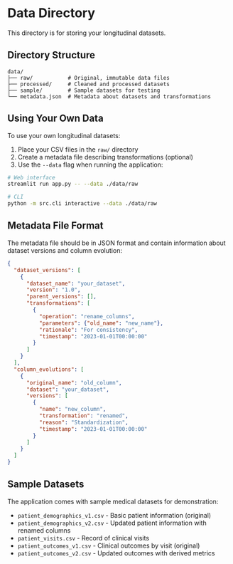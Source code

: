 # Data Directory

This directory is for storing your longitudinal datasets.

## Directory Structure

```
data/
├── raw/           # Original, immutable data files
├── processed/     # Cleaned and processed datasets
├── sample/        # Sample datasets for testing
└── metadata.json  # Metadata about datasets and transformations
```

## Using Your Own Data

To use your own longitudinal datasets:

1. Place your CSV files in the `raw/` directory
2. Create a metadata file describing transformations (optional)
3. Use the `--data` flag when running the application:

```bash
# Web interface
streamlit run app.py -- --data ./data/raw

# CLI
python -m src.cli interactive --data ./data/raw
```

## Metadata File Format

The metadata file should be in JSON format and contain information about dataset versions and column evolution:

```json
{
  "dataset_versions": [
    {
      "dataset_name": "your_dataset",
      "version": "1.0",
      "parent_versions": [],
      "transformations": [
        {
          "operation": "rename_columns",
          "parameters": {"old_name": "new_name"},
          "rationale": "For consistency",
          "timestamp": "2023-01-01T00:00:00"
        }
      ]
    }
  ],
  "column_evolutions": [
    {
      "original_name": "old_column",
      "dataset": "your_dataset",
      "versions": [
        {
          "name": "new_column",
          "transformation": "renamed",
          "reason": "Standardization",
          "timestamp": "2023-01-01T00:00:00"
        }
      ]
    }
  ]
}
```

## Sample Datasets

The application comes with sample medical datasets for demonstration:

- `patient_demographics_v1.csv` - Basic patient information (original)
- `patient_demographics_v2.csv` - Updated patient information with renamed columns
- `patient_visits.csv` - Record of clinical visits
- `patient_outcomes_v1.csv` - Clinical outcomes by visit (original)
- `patient_outcomes_v2.csv` - Updated outcomes with derived metrics
